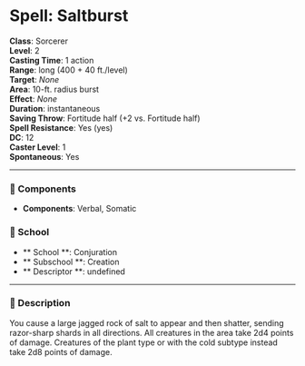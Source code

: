 
# Spell: Saltburst
**Class**: Sorcerer  
**Level**: 2  
**Casting Time**: 1 action  
**Range**: long (400 + 40 ft./level)  
**Target**: _None_  
**Area**: 10-ft. radius burst  
**Effect**: _None_  
**Duration**: instantaneous  
**Saving Throw**: Fortitude half (+2 vs. Fortitude half)  
**Spell Resistance**: Yes (yes)  
**DC**: 12  
**Caster Level**: 1  
**Spontaneous**: Yes

---

### 🔮 Components
- **Components**: Verbal, Somatic

### 🏫 School
- ** School **: Conjuration
- ** Subschool **: Creation
- ** Descriptor **: undefined
---

### 📜 Description
You cause a large jagged rock of salt to appear and then shatter, sending razor-sharp shards in all directions. All creatures in the area take 2d4 points of damage. Creatures of the plant type or with the cold subtype instead take 2d8 points of damage.
